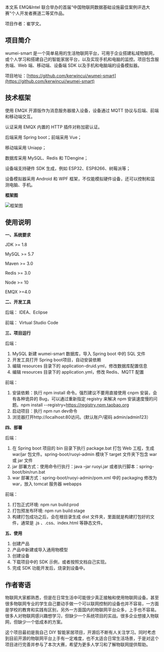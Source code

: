 本文系 EMQ&Intel 联合举办的首届“中国物联网数据基础设施最佳案例评选大赛“个人开发者赛道二等奖作品。

项目作者：崔学文。


## 项目简介

wumei-smart 是一个简单易用的生活物联网平台，可用于企业搭建私域物联网，或个人学习和搭建自己的智能家居平台，以及实现手机和电脑的监控。项目包含服务端、Web 端、移动端、设备端 SDK 以及手机和电脑端的设备模拟器。

项目地址：[https://github.com/kerwincui/wumei-smart](https://github.com/kerwincui/wumei-smart)

## 技术框架

使用 EMQX 开源版作为消息服务器接入设备，设备通过 MQTT 协议与后端、前端和移动端交互。

认证采用 EMQX 内置的 HTTP 插件对称加密认证。

后端采用 Spring boot；前端采用 Vue；

移动端采用 Uniapp；

数据库采用 MySQL、Redis 和 TDengine；

设备端支持硬件 SDK 生成，例如 ESP32、ESP8266、树莓派等；

设备模拟器采用 Android 和 WPF 框架，不仅能模拟硬件设备，还可以控制和监测电脑、手机。

**框架图**

![框架图](https://assets.emqx.com/images/b06b6256ca212b52aca30ec7854f228b.png)

## 使用说明

**一、系统要求**

JDK >= 1.8

MySQL >= 5.7

Maven >= 3.0

Redis >= 3.0

Node >= 10

EMQX >=4.0 

**二、开发工具**

后端： IDEA、Eclipse

前端： Virtual Studio Code

**三、项目运行**

后端：

1. MySQL 新建 wumei-smart 数据库，导入 Spring boot 中的 SQL 文件
2. 开发工具打开 Spring boot项目，自动安装依赖
3. 编辑 resources 目录下的 application-druid.yml，修改数据库配置信息
4. 编辑 resources 目录下的 application.yml，修改 Redis、MQTT 配置

前端：

1. 安装依赖：执行 npm install 命令。强烈建议不要用直接使用 cnpm 安装，会有各种诡异的 Bug，可以通过重新指定 registry 来解决 npm 安装速度慢的问题。npm install --registry=https://registry.npm.taobao.org
2. 启动项目：执行 npm run dev命令
3. 浏览器打开http://localhost:80访问。(默认账户/密码 admin/admin123）

**四、部署**

后端：

1. 在 Spring boot 项目的 bin 目录下执行 package.bat 打包 Web 工程，生成 war/jar 包文件。spring-boot/ruoyi-admin 模块下 target 文件夹下包含 war 或 jar 文件
2. jar 部署方式：使用命令行执行：java –jar ruoyi.jar 或者执行脚本：spring-boot/bin/run.bat
3. war 部署方式：spring-boot/ruoyi-admin/pom.xml 中的 packaging 修改为 war，放入 tomcat 服务器 webapps

前端：

1. 打包正式环境: npm run build:prod
2. 打包预发布环境: npm run build:stage
3. 构建打包成功之后，会在根目录生成 dist 文件夹，里面就是构建打包好的文件，通常是 .js 、.css、index.html 等静态文件。

**五、使用**

1. 创建产品
2. 产品中新建或导入通用物模型
3. 创建设备
4. 下载项目中的 SDK 示例，或者按照文档自己实现。
5. 完成 SDK 功能开发后，烧录到设备中。

## 作者寄语

物联网大家都熟悉，但是在日常生活中可能很少真正接触和使用物联网设备。甚至很多物联网专业的学生自己要动手做一个可以联网控制的设备也并不容易，一方面是学校的教育和实践有区别，另外一方面国内的物联网平台众多，上手也不容易。很多人对物联网感兴趣想学习，但缺少一个系统项目的实战。很多企业想接入物联网，但缺少一个低成本的方案。

这个项目最初是我自己 DIY 智能家居项目，开源后不断有人关注学习。同时考虑到目前开源的物联网平台上手有一定难度，也不太适合日常生活场景，于是对这个项目进行完善并参与了本次大赛，希望为更多人学习和了解物联网提供帮助。

